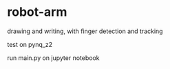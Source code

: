 # robot-arm
drawing and writing, with finger detection and tracking 

test on pynq_z2

run main.py on jupyter notebook
